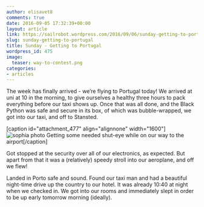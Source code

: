 ```yaml
---
author: elisavet8
comments: true
date: 2016-09-05 17:32:39+00:00
layout: article
link: https://sailrobot.wordpress.com/2016/09/06/sunday-getting-to-portugal/
slug: sunday-getting-to-portugal
title: Sunday - Getting to Portugal
wordpress_id: 475
image:
  teaser: way-to-contest.png
categories:
- articles
---
```


The week has finally arrived - we’re flying to Portugal today! We arrived at uni at 10 in the morning, to give ourselves a healthy three hours to pack everything before our taxi shows up. Once that was all done, and the Black Python was safe and secure in its box, of which was bubble-wrapped, we got into our taxi, and off to Stansted.

[caption id="attachment_477" align="alignnone" width="1600"]![sophia photo](https://sailrobot.files.wordpress.com/2016/09/sophia-photo.jpg) Getting some needed shut-eye while on our way to the airport[/caption]

Got stopped at the security over all of our electronics, as expected. But apart from that it was a (relatively) speedy stroll into our aeroplane, and off we flew!

Landed in Porto safe and sound. Found our taxi man and had a beautiful night-time drive up the country to our hotel. It was already 10:40 at night when we checked in. We got into our rooms and immediately slept in order to be up early tomorrow morning (ideally).
